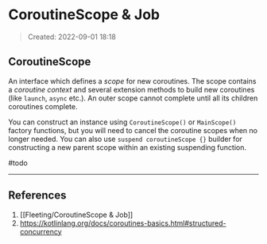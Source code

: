 # CoroutineScope & Job
> Created: 2022-09-01 18:18

## CoroutineScope

An interface which defines a _scope_ for new coroutines. The scope contains a _coroutine context_ and several extension methods to build new coroutines (like `launch`, `async` etc.). An outer scope cannot complete until all its children coroutines complete.

You can construct an instance using `CoroutineScope()` or `MainScope()` factory functions, but you will need to cancel the coroutine scopes when no longer needed. You can also use `suspend coroutineScope {}` builder for constructing a new parent scope within an existing suspending function.

#todo

----

## References
1. [[Fleeting/CoroutineScope & Job]]
2. https://kotlinlang.org/docs/coroutines-basics.html#structured-concurrency